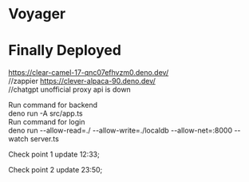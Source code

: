 # Voyager 

# Finally Deployed 
https://clear-camel-17-qnc07efhvzm0.deno.dev/  
//zappier 
https://clever-alpaca-90.deno.dev/  
//chatgpt unofficial proxy api is down 

Run command for backend  
deno run -A src/app.ts
<br/>
Run command for login  
deno run --allow-read=./ --allow-write=./localdb --allow-net=:8000 --watch server.ts  


Check point 1 update 12:33;

Check point 2 update 23:50;
